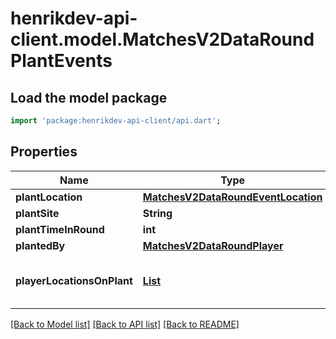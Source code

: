 # henrikdev-api-client.model.MatchesV2DataRoundPlantEvents

## Load the model package
```dart
import 'package:henrikdev-api-client/api.dart';
```

## Properties
Name | Type | Description | Notes
------------ | ------------- | ------------- | -------------
**plantLocation** | [**MatchesV2DataRoundEventLocation**](MatchesV2DataRoundEventLocation.md) |  | [optional] 
**plantSite** | **String** |  | [optional] 
**plantTimeInRound** | **int** |  | [optional] 
**plantedBy** | [**MatchesV2DataRoundPlayer**](MatchesV2DataRoundPlayer.md) |  | [optional] 
**playerLocationsOnPlant** | [**List<MatchesV2DataRoundPlayerLocationsOnEvent>**](MatchesV2DataRoundPlayerLocationsOnEvent.md) |  | [optional] [default to const []]

[[Back to Model list]](../README.md#documentation-for-models) [[Back to API list]](../README.md#documentation-for-api-endpoints) [[Back to README]](../README.md)



